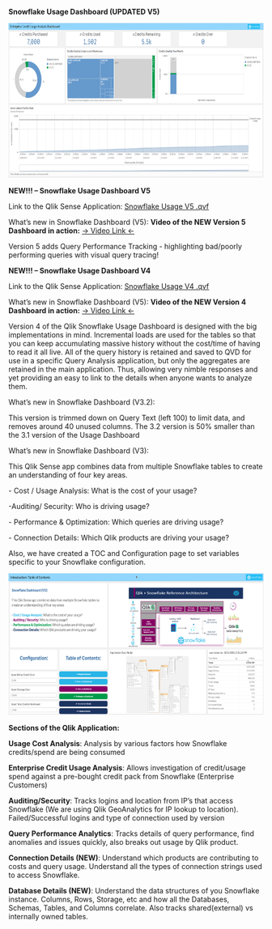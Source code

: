 **Snowflake Usage Dashboard (UPDATED V5)**

<img src="media/Snowflake_EnterpriseAnalysis.png" style="width:6.5in;height:3.18542in" alt="Graphical user interface, application Description automatically generated" />

**NEW!!! – Snowflake Usage Dashboard V5**

Link to the Qlik Sense Application: [<u>Snowflake Usage V5
.qvf</u>](https://github.com/Qlik-PE/Snowflake-Usage-Analysis-Dashboard/blob/master/releases/SnowflakeUsageDashboard_V5/Snowflake_Usage_V5.0.qvf)

What’s new in Snowflake Dashboard (V5):
**Video of the NEW Version 5 Dashboard in action:** [<u>-> Video Link <-</u>](https://github.com/Qlik-PE/Snowflake-Usage-Analysis-Dashboard/blob/master/media/Version5ChangesAndConfiguration.mp4)
  
Version 5 adds Query Performance Tracking - highlighting bad/poorly performing queries with visual query tracing!

**NEW!!! – Snowflake Usage Dashboard V4**

Link to the Qlik Sense Application: [<u>Snowflake Usage V4
.qvf</u>](https://github.com/Qlik-PE/Snowflake-Usage-Analysis-Dashboard/blob/master/releases/SnowflakeUsageDashboard_V5/Snowflake_Usage_V5.0.qvf)

What’s new in Snowflake Dashboard (V5):
**Video of the NEW Version 4 Dashboard in action:** [<u>-> Video Link <-</u>](https://youtu.be/tVU78hXznVg)
  
Version 4 of the Qlik Snowflake Usage Dashboard is designed with the big implementations in mind. Incremental loads are used for the tables so that you can keep accumulating massive history without the cost/time of having to read it all live. All of the query history is retained and saved to QVD for use in a specific Query Analysis application, but only the aggregates are retained in the main application. Thus, allowing very nimble responses and yet providing an easy to link to the details when anyone wants to analyze them.

What’s new in Snowflake Dashboard (V3.2):

This version is trimmed down on Query Text (left 100) to limit data, and removes around 40 unused columns. The 3.2 version is 50% smaller than the 3.1 version of the Usage Dashboard

What’s new in Snowflake Dashboard (V3):

This Qlik Sense app combines data from multiple Snowflake tables to
create an understanding of four key areas.

\- Cost / Usage Analysis: What is the cost of your usage?

-Auditing/ Security: Who is driving usage?

\- Performance & Optimization: Which queries are driving usage?

\- Connection Details: Which Qlik products are driving your usage?

Also, we have created a TOC and Configuration page to set variables
specific to your Snowflake configuration.

<img src="media/image2.png" style="width:6.5in;height:2.92083in" alt="Graphical user interface, application Description automatically generated" />

**Sections of the Qlik Application:**

**Usage Cost Analysis**: Analysis by various factors how Snowflake
credits/spend are being consumed

**Enterprise Credit Usage Analysis**: Allows investigation of
credit/usage spend against a pre-bought credit pack from Snowflake
(Enterprise Customers)

**Auditing/Security**: Tracks logins and location from IP’s that access
Snowflake (We are using Qlik GeoAnalytics for IP lookup to location).
Failed/Successful logins and type of connection used by version

**Query Performance Analytics**: Tracks details of query performance,
find anomalies and issues quickly, also breaks out usage by Qlik
product.

**Connection Details (NEW)**: Understand which products are contributing
to costs and query usage. Understand all the types of connection strings
used to access Snowflake.

**Database Details (NEW)**: Understand the data structures of you
Snowflake instance. Columns, Rows, Storage, etc and how all the
Databases, Schemas, Tables, and Columns correlate. Also tracks
shared(external) vs internally owned tables.
